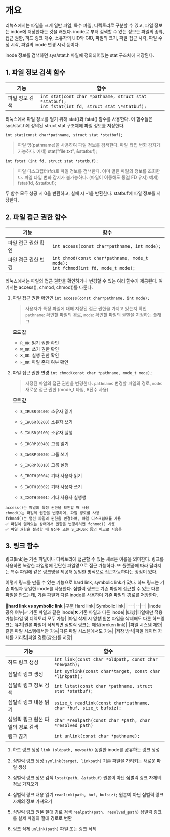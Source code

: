 # 개요

리눅스에서는 파일을 크게 일반 파일, 특수 파일, 디렉토리로 구분할 수 있고, 파일 정보는 indoe에 저장한다는 것을 배웠다.
inode로 부터 검색할 수 있는 정보는 파일의 종류, 접근 권한, 하드 링크 개수, 소유자의 UID와 GID, 파일의 크기, 파일 접근 시각, 파일 수정 시각, 파일의 inode 변경 시각 등이다.

inode 정보를 검색하면 sys/stat.h 파일에 정의되어있는 stat 구조체에 저장된다.

## 1. 파일 정보 검색 함수

| 기능           | 함수                                                                                                     |
| -------------- | -------------------------------------------------------------------------------------------------------- |
| 파일 정보 검색 | `int stat(cont char *pathname, struct stat *statbuf);` <br/> `int fstat(int fd, struct stat \*statbuf);` |

리눅스에서 파일 정보를 얻기 위해 stat()과 fstat() 함수를 사용한다.
이 함수들은 sys/stat.h에 정의된 struct stat 구조체에 파일 정보를 저장한다.

`int stat(const char*pathname, struct stat *statbuf);`

> 파일 명(pathname)을 사용하여 파일 정보를 검색한다.
> 파일 타입 변화 감지가 가능하다.
> 예제) stat("file.txt", &statbuf);

`int fstat (int fd, struct stat *statbuf);`

> 파일 디스크립터(fd)로 파일 정보를 검색한다.
> 이미 열린 파일의 정보를 조회한다.
> 파일 타입 변화 감지가 불가능하다. (파일이 이동해도 동일 FD 유지)
> 예제) fstat(fd, &statbuf);

두 함수 모두 성공 시 0을 반환하고, 실패 시 -1을 반환한다.
statbuf에 파일 정보를 저장한다.

## 2. 파일 접근 권한 함수

| 기능                | 함수                                                                                   |
| ------------------- | -------------------------------------------------------------------------------------- |
| 파일 접근 권한 확인 | `int access(const char*pathname, int mode);`                                           |
| 파일 접근 권한 번경 | `int chmod(const char*pathname, mode_t mode);`<br/> `int fchmod(int fd, mode_t mode);` |

리눅스에서는 파일의 접근 권한을 확인하거나 변경할 수 있는 여러 함수가 제공된다.
여기서는 access(), chmod, chmod()를 다룬다.

1.  파일 접근 권한 확인인
    `int access(const char*pathname, int mode);`

    > 사용자가 특정 파일에 대해 지정된 접근 권한을 가지고 있는지 확인
    > `pathname`: 확인할 파일의 경로, `mode`: 확인할 파일의 권한을 지정하는 플래그

    **모드 값**

    - `R_OK`: 읽기 권한 확인
    - `W_OK`: 쓰기 권한 확인
    - `X_OK`: 실행 권한 확인
    - `F_OK`: 파일 존재 여부 확인

2.  파일 접근 권한 변경
    `int chmod(const char *pathname, mode_t mode);`

    > 지정된 파일의 접근 권한을 변경한다.
    > `pathname`: 변경할 파일의 경로, `mode`: 새로운 접근 권한 (mode_t 타입, 8진수 사용)

    **모드 값**

    - `S_IRUSR(0400)` 소유자 읽기
    - `S_IWUSR(0200)` 소유자 쓰기
    - `S_IXUSR(0100)` 소유자 실행

    - `S_IRGRP(0040)` 그룹 읽기
    - `S_IWGRP(0020)` 그룹 쓰기
    - `S_IXGRP(0010)` 그룹 실행

    - `S_IROTH(0004)` 기타 사용자 읽기
    - `S_IWOTH(0002)` 기타 사용자 쓰기
    - `S_IXOTH(0001)` 기타 사용자 실행행

```
access()는 파일의 특정 권한을 확인할 때 사용
chmod()는 파일의 권한을 변경하며, 파일 경로를 사용
fchmod()는 열린 파일의 권한을 변경하며, 파일 디스크립터를 사용
✅ 파일이 열려있는 상태에서 권한을 변경하려면 fchmod() 사용
✅ 파일 권한을 설정할 때 8진수 또는 S_IRUSR 등의 매크로 사용용
```

## 3.  링크 함수

링크(link)는 기존 파일이나 디렉토리에 접근할 수 있는 새로운 이름을 의미한다.
링크를 사용하면 복잡한 파일명에 간단한 파일명으로 접근 가능하다.
또 플랫폼에 따라 달라지는 특수 파일에 같은 링크명을 제공해 동일한 방식으로 접근가능하다는 장점이 있다.

이렇게 링크를 만들 수 있는 기능으로 hard link, symbolic link가 있다.
하드 링크는 기존 파일과 동일한 inode를 사용한다.
심벌릭 링크는 기존 파일에 접근할 수 있는 다른 파일을 만드는데, 기존 파일과 다른 inode를 사용하며 기존 파일의 경로를 저장한다.

**🔹hard link vs symbolic link**
|구분|Hard link| Symbolic link|
|---|--|--|
|inode 공유 여부|✅ 기존 파일과 같은 inode|❌ 기존 파일과 다른 inode|
|대상|파일에만 적용 가능|파일 및 디렉토리 모두 가능|
|파일 삭제 시 영향|원본 파일을 삭제해도 다른 하드링크는 유지|원본 파일이 삭제되면 심벌릭 링크는 깨짐(broken link)|
|파일 시스템 제한|같은 파일 시스템에서만 가능|다른 파일 시스템에서도 가능|
|저장 방식|파일 데이터 자체를 기리킴|파일 경로(참조)를 저장|

| 기능                              | 함수                                                               |
| --------------------------------- | ------------------------------------------------------------------ |
| 하드 링크 생성                    | `int link(const char *oldpath, const char *newpath);`              |
| 심벌릭 링크 생성                  | `int symlink(const char*target, const char *linkpath);`            |
| 심벌릭 링크 정보 검색             | `int lstat(const char *pathname, struct stat *statbuf);`           |
| 심벌릭 링크 내용 읽기             | `ssize_t readlink(const char*pathname, char *buf, size_t bufsiz);` |
| 심벌릭 링크 원본 파일의 경로 검색 | `char *realpath(const char *path, char *resolved_path)`            |
| 링크 끊기                         | `int unlink(const char *pathname);`                                |

1. 하드 링크 생성
   `link (oldpath, newpath)`
   동일한 inode를 공유하는 링크 생성

2. 심벌릭 링크 생성
   `symlink(target, linkpath)`
   기존 파일을 가리키는 새로운 파일 생성

3. 심벌릭 링크 정보 검색
   `lstat(path, &statbuf)`
   원본이 아닌 심벌릭 링크 자체의 정보 가져오기

4. 심벌릭 링크 내용 읽기
   `readlink(path, buf, bufsiz);`
   원본이 아닌 심벌릭 링크 자체의 정보 가져오기

5. 심벌릭 링크 원본 절대 경로 검색
   `realpath(path, resolved_path)`
   심벌릭 링크를 실제 파일의 절대 경로로 변환

6. 링크 삭제
   `unlink(path)`
   파일 또는 링크 삭제
